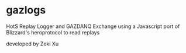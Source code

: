 # gazlogs

HotS Replay Logger and GAZDANQ Exchange using a Javascript port of Blizzard's heroprotocol to read replays

developed by Zeki Xu
